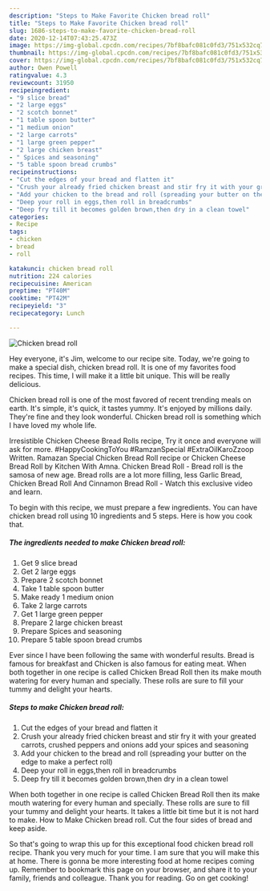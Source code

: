 ```yaml
---
description: "Steps to Make Favorite Chicken bread roll"
title: "Steps to Make Favorite Chicken bread roll"
slug: 1686-steps-to-make-favorite-chicken-bread-roll
date: 2020-12-14T07:43:25.473Z
image: https://img-global.cpcdn.com/recipes/7bf8bafc081c0fd3/751x532cq70/chicken-bread-roll-recipe-main-photo.jpg
thumbnail: https://img-global.cpcdn.com/recipes/7bf8bafc081c0fd3/751x532cq70/chicken-bread-roll-recipe-main-photo.jpg
cover: https://img-global.cpcdn.com/recipes/7bf8bafc081c0fd3/751x532cq70/chicken-bread-roll-recipe-main-photo.jpg
author: Owen Powell
ratingvalue: 4.3
reviewcount: 31950
recipeingredient:
- "9 slice bread"
- "2 large eggs"
- "2 scotch bonnet"
- "1 table spoon butter"
- "1 medium onion"
- "2 large carrots"
- "1 large green pepper"
- "2 large chicken breast"
- " Spices and seasoning"
- "5 table spoon bread crumbs"
recipeinstructions:
- "Cut the edges of your bread and flatten it"
- "Crush your already fried chicken breast and stir fry it with your greated carrots, crushed peppers and onions add your spices and seasoning"
- "Add your chicken to the bread and roll (spreading your butter on the edge to make a perfect roll)"
- "Deep your roll in eggs,then roll in breadcrumbs"
- "Deep fry till it becomes golden brown,then dry in a clean towel"
categories:
- Recipe
tags:
- chicken
- bread
- roll

katakunci: chicken bread roll 
nutrition: 224 calories
recipecuisine: American
preptime: "PT40M"
cooktime: "PT42M"
recipeyield: "3"
recipecategory: Lunch

---
```



![Chicken bread roll](https://img-global.cpcdn.com/recipes/7bf8bafc081c0fd3/751x532cq70/chicken-bread-roll-recipe-main-photo.jpg)

Hey everyone, it's Jim, welcome to our recipe site. Today, we're going to make a special dish, chicken bread roll. It is one of my favorites food recipes. This time, I will make it a little bit unique. This will be really delicious.

Chicken bread roll is one of the most favored of recent trending meals on earth. It's simple, it's quick, it tastes yummy. It's enjoyed by millions daily. They're fine and they look wonderful. Chicken bread roll is something which I have loved my whole life.

Irresistible Chicken Cheese Bread Rolls recipe, Try it once and everyone will ask for more. #HappyCookingToYou #RamzanSpecial #ExtraOilKaroZzoop Written. Ramazan Special Chicken Bread Roll recipe or Chicken Cheese Bread Roll by Kitchen With Amna. Chicken Bread Roll - Bread roll is the samosa of new age. Bread rolls are a lot more filling, less Garlic Bread, Chicken Bread Roll And Cinnamon Bread Roll - Watch this exclusive video and learn.


To begin with this recipe, we must prepare a few ingredients. You can have chicken bread roll using 10 ingredients and 5 steps. Here is how you cook that.

<!--inarticleads1-->

##### The ingredients needed to make Chicken bread roll:

1. Get 9 slice bread
1. Get 2 large eggs
1. Prepare 2 scotch bonnet
1. Take 1 table spoon butter
1. Make ready 1 medium onion
1. Take 2 large carrots
1. Get 1 large green pepper
1. Prepare 2 large chicken breast
1. Prepare  Spices and seasoning
1. Prepare 5 table spoon bread crumbs


Ever since I have been following the same with wonderful results. Bread is famous for breakfast and Chicken is also famous for eating meat. When both together in one recipe is called Chicken Bread Roll then its make mouth watering for every human and specially. These rolls are sure to fill your tummy and delight your hearts. 

<!--inarticleads2-->

##### Steps to make Chicken bread roll:

1. Cut the edges of your bread and flatten it
1. Crush your already fried chicken breast and stir fry it with your greated carrots, crushed peppers and onions add your spices and seasoning
1. Add your chicken to the bread and roll (spreading your butter on the edge to make a perfect roll)
1. Deep your roll in eggs,then roll in breadcrumbs
1. Deep fry till it becomes golden brown,then dry in a clean towel


When both together in one recipe is called Chicken Bread Roll then its make mouth watering for every human and specially. These rolls are sure to fill your tummy and delight your hearts. It takes a little bit time but it is not hard to make. How to Make Chicken bread roll. Cut the four sides of bread and keep aside. 

So that's going to wrap this up for this exceptional food chicken bread roll recipe. Thank you very much for your time. I am sure that you will make this at home. There is gonna be more interesting food at home recipes coming up. Remember to bookmark this page on your browser, and share it to your family, friends and colleague. Thank you for reading. Go on get cooking!

